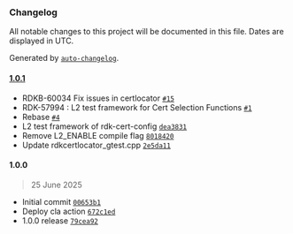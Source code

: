### Changelog

All notable changes to this project will be documented in this file. Dates are displayed in UTC.

Generated by [`auto-changelog`](https://github.com/CookPete/auto-changelog).

#### [1.0.1](https://github.com/rdkcentral/rdk-cert-config/compare/1.0.0...1.0.1)

- RDKB-60034  Fix issues in certlocator [`#15`](https://github.com/rdkcentral/rdk-cert-config/pull/15)
- RDK-57994 : L2 test framework for Cert Selection Functions [`#1`](https://github.com/rdkcentral/rdk-cert-config/pull/1)
- Rebase [`#4`](https://github.com/rdkcentral/rdk-cert-config/pull/4)
- L2 test framework of rdk-cert-config [`dea3831`](https://github.com/rdkcentral/rdk-cert-config/commit/dea3831f7fd9a0efd4c1697dd0d6b199d8064e57)
- Remove L2_ENABLE compile flag [`8018420`](https://github.com/rdkcentral/rdk-cert-config/commit/801842053f73c39c141fc338790392cc240f9f33)
- Update rdkcertlocator_gtest.cpp [`2e5da11`](https://github.com/rdkcentral/rdk-cert-config/commit/2e5da11c99580079a769130050b32d418ff3d8a7)

#### 1.0.0

> 25 June 2025

- Initial commit [`00653b1`](https://github.com/rdkcentral/rdk-cert-config/commit/00653b1f2f798f9c8fdc91e9a6e08448572813c5)
- Deploy cla action [`672c1ed`](https://github.com/rdkcentral/rdk-cert-config/commit/672c1edf43a79cc786a492b8f3e16b0945917123)
- 1.0.0 release [`79cea92`](https://github.com/rdkcentral/rdk-cert-config/commit/79cea92919d2752e1c214221d720e8d2efa83277)
